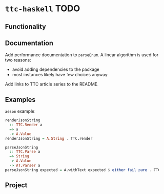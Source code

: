# `ttc-haskell` TODO

## Functionality

## Documentation

Add performance documentation to `parseEnum`.  A linear algorithm is used for
two reasons:

* avoid adding dependencies to the package
* most instances likely have few choices anyway

Add links to TTC article series to the README.

## Examples

`aeson` example:

```haskell
renderJsonString
  :: TTC.Render a
  => a
  -> A.Value
renderJsonString = A.String . TTC.render

parseJsonString
  :: TTC.Parse a
  => String
  -> A.Value
  -> AT.Parser a
parseJsonString expected = A.withText expected $ either fail pure . TTC.parse
```

## Project
